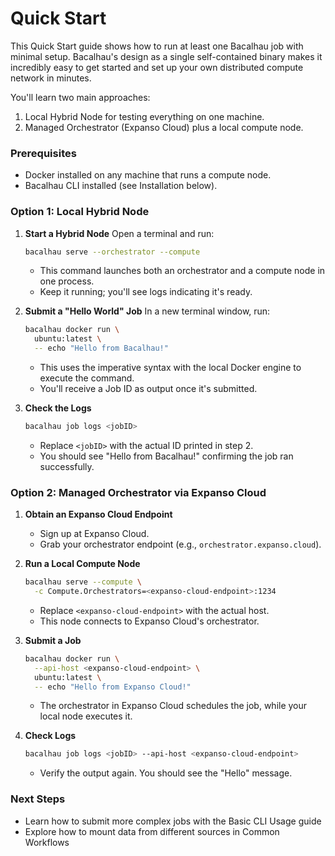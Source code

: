 # Quick Start

This Quick Start guide shows how to run at least one Bacalhau job with minimal setup. Bacalhau's design as a single self-contained binary makes it incredibly easy to get started and set up your own distributed compute network in minutes.

You'll learn two main approaches:

1. Local Hybrid Node for testing everything on one machine.
2. Managed Orchestrator (Expanso Cloud) plus a local compute node.

### Prerequisites

* Docker installed on any machine that runs a compute node.
* Bacalhau CLI installed (see Installation below).

### Option 1: Local Hybrid Node

1.  **Start a Hybrid Node** Open a terminal and run:

    ```bash
    bacalhau serve --orchestrator --compute
    ```

    * This command launches both an orchestrator and a compute node in one process.
    * Keep it running; you'll see logs indicating it's ready.
2.  **Submit a "Hello World" Job** In a new terminal window, run:

    ```bash
    bacalhau docker run \
      ubuntu:latest \
      -- echo "Hello from Bacalhau!"
    ```

    * This uses the imperative syntax with the local Docker engine to execute the command.
    * You'll receive a Job ID as output once it's submitted.
3.  **Check the Logs**

    ```bash
    bacalhau job logs <jobID>
    ```

    * Replace `<jobID>` with the actual ID printed in step 2.
    * You should see "Hello from Bacalhau!" confirming the job ran successfully.

### Option 2: Managed Orchestrator via Expanso Cloud

1. **Obtain an Expanso Cloud Endpoint**
   * Sign up at Expanso Cloud.
   * Grab your orchestrator endpoint (e.g., `orchestrator.expanso.cloud`).
2.  **Run a Local Compute Node**

    ```bash
    bacalhau serve --compute \
      -c Compute.Orchestrators=<expanso-cloud-endpoint>:1234
    ```

    * Replace `<expanso-cloud-endpoint>` with the actual host.
    * This node connects to Expanso Cloud's orchestrator.
3.  **Submit a Job**

    ```bash
    bacalhau docker run \
      --api-host <expanso-cloud-endpoint> \
      ubuntu:latest \
      -- echo "Hello from Expanso Cloud!"
    ```

    * The orchestrator in Expanso Cloud schedules the job, while your local node executes it.
4.  **Check Logs**

    ```bash
    bacalhau job logs <jobID> --api-host <expanso-cloud-endpoint>
    ```

    * Verify the output again. You should see the "Hello" message.



### Next Steps

* Learn how to submit more complex jobs with the Basic CLI Usage guide
* Explore how to mount data from different sources in Common Workflows
